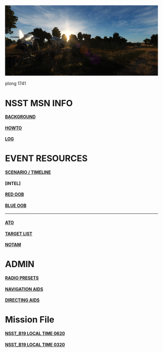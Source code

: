
![Front IMG](/Docs/front_img2.PNG) 
  <br>

  plong 1741


# NSST MSN INFO
####  [BACKGROUND](/Docs/background.md)  
####  [HOWTO](/Docs/howto.md)  
####  [LOG](/Docs/log.md)  

# EVENT RESOURCES
####  [SCENARIO / TIMELINE](/Docs/scenario.md)  
####  [INTEL]

####  [RED OOB](/Docs/OOB/OOB_RED.md)
####  [BLUE OOB](/Docs/OOBBLUE/OOB_BLUE.md)
---
####  [ATO](/Docs/ATO.md)  
####  [TARGET LIST](/Docs/targets/maintgtlist.md)  
####  [NOTAM](/Docs/NOTAM.md)  

# ADMIN
####  [RADIO PRESETS](/Docs/radiopresets.md)  
####  [NAVIGATION AIDS](/Docs/navigation.md)  
####  [DIRECTING AIDS](/Docs/Directing/directing.md)  
  
# Mission File

####  [NSST_B19 LOCAL TIME 0620](/Docs/NSST_B19_RELEASE.miz)
####  [NSST_B19 LOCAL TIME 0320](/Docs/NSST_B19_RELEASE_0320.miz)  
